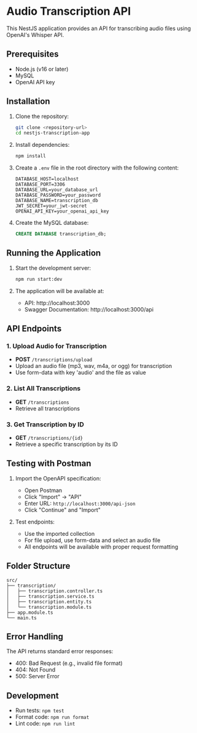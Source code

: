 # Audio Transcription API

This NestJS application provides an API for transcribing audio files using OpenAI's Whisper API.

## Prerequisites

- Node.js (v16 or later)
- MySQL
- OpenAI API key

## Installation

1. Clone the repository:
   ```bash
   git clone <repository-url>
   cd nestjs-transcription-app
   ```

2. Install dependencies:
   ```bash
   npm install
   ```

3. Create a `.env` file in the root directory with the following content:
   ```
   DATABASE_HOST=localhost
   DATABASE_PORT=3306
   DATABASE_URL=your_database_url
   DATABASE_PASSWORD=your_password
   DATABASE_NAME=transcription_db
   JWT_SECRET=your_jwt-secret
   OPENAI_API_KEY=your_openai_api_key
   ```

4. Create the MySQL database:
   ```sql
   CREATE DATABASE transcription_db;
   ```

## Running the Application

1. Start the development server:
   ```bash
   npm run start:dev
   ```

2. The application will be available at:
   - API: http://localhost:3000
   - Swagger Documentation: http://localhost:3000/api

## API Endpoints

### 1. Upload Audio for Transcription
- **POST** `/transcriptions/upload`
- Upload an audio file (mp3, wav, m4a, or ogg) for transcription
- Use form-data with key 'audio' and the file as value

### 2. List All Transcriptions
- **GET** `/transcriptions`
- Retrieve all transcriptions

### 3. Get Transcription by ID
- **GET** `/transcriptions/{id}`
- Retrieve a specific transcription by its ID

## Testing with Postman

1. Import the OpenAPI specification:
   - Open Postman
   - Click "Import" -> "API"
   - Enter URL: `http://localhost:3000/api-json`
   - Click "Continue" and "Import"

2. Test endpoints:
   - Use the imported collection
   - For file upload, use form-data and select an audio file
   - All endpoints will be available with proper request formatting

## Folder Structure

```
src/
├── transcription/
│   ├── transcription.controller.ts
│   ├── transcription.service.ts
│   ├── transcription.entity.ts
│   └── transcription.module.ts
├── app.module.ts
└── main.ts
```

## Error Handling

The API returns standard error responses:
- 400: Bad Request (e.g., invalid file format)
- 404: Not Found
- 500: Server Error

## Development

- Run tests: `npm test`
- Format code: `npm run format`
- Lint code: `npm run lint`

